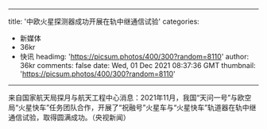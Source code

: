 
---
title: '中欧火星探测器成功开展在轨中继通信试验'
categories: 
 - 新媒体
 - 36kr
 - 快讯
headimg: 'https://picsum.photos/400/300?random=8110'
author: 36kr
comments: false
date: Wed, 01 Dec 2021 08:37:36 GMT
thumbnail: 'https://picsum.photos/400/300?random=8110'
---

<div>   
来自国家航天局探月与航天工程中心消息：2021年11月，我国“天问一号”与欧空局“火星快车”任务团队合作，开展了“祝融号”火星车与“火星快车”轨道器在轨中继通信试验，取得圆满成功。（央视新闻）  
</div>
            